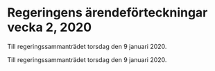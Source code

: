 # Regeringens ärendeförteckningar vecka 2, 2020

Till regeringssammanträdet torsdag den 9 januari 2020.

Till regeringssammanträdet torsdag den 9 januari 2020.
